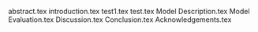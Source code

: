 abstract.tex
introduction.tex
test1.tex
test.tex
Model Description.tex
Model Evaluation.tex
Discussion.tex
Conclusion.tex
Acknowledgements.tex
